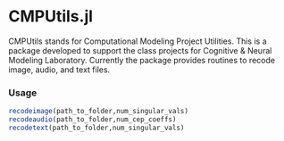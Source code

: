# CMPUtils.jl

CMPUtils stands for Computational Modeling Project Utilities. This is a package developed to support the class projects for Cognitive & Neural Modeling Laboratory. 
Currently the package provides routines to recode image, audio, and text files.

### Usage

```julia
recodeimage(path_to_folder,num_singular_vals)
recodeaudio(path_to_folder,num_cep_coeffs)
recodetext(path_to_folder,num_singular_vals)
```
